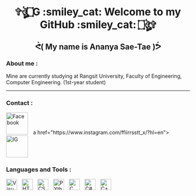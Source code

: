 <h1 align="center">
    ✞ঔৣ۝G :smiley_cat: Welcome to my GitHub :smiley_cat: ۝ঔৣ✞
    <h2 align="center">
        ᕚ( My name is Ananya Sae-Tae )ᕘ
    </h2>
</h1>
<h3>About me :</h3>
<p>Mine are currently studying at Rangsit University, Faculty of Engineering, Computer Engineering. (1st-year student)</p>
<hr>
<h3>Contact :</h3>
<p align="left">
    <a href="https://www.facebook.com/yuki.ri.5201"><img width="60px" style="padding-right:10px;"
        alt="Facebook" title="MY Facebook" traget="_blank"
        src="https://cdn.jsdelivr.net/gh/devicons/devicon/icons/facebook/facebook-original.svg"></a>
    a href="https://www.instagram.com/ffiirrsstt_x/?hl=en"><img width="60px" style="padding-right:10px;"
        alt="IG" title="MY IG" traget="_blank"
        src="https://commons.wikimedia.org/wiki/File:Instagram_logo.svg#/media/File:Instagram_logo_2016.svg"></a>
</p>
<h3>Languages and Tools :</h3>
<img align="left" alt="Visual Studio Code" width="30px" style="padding-right:10px;" src="https://cdn.jsdelivr.net/gh/devicons/devicon/icons/vscode/vscode-original.svg"/>
<img align="left" alt="HTML5" width="30px" style="padding-right:10px;" src="https://cdn.jsdelivr.net/gh/devicons/devicon/icons/html5/html5-original.svg"/>
<img align="left" alt="CSS3" width="30px" style="padding-right:10px;" src="https://cdn.jsdelivr.net/gh/devicons/devicon/icons/css3/css3-original.svg"/>
<img align="left" alt="PYthon" width="30px" style="padding-right:10px;" src="https://cdn.jsdelivr.net/gh/devicons/devicon/icons/python/python-original.svg"/>
<img align="left" alt="C" width="30px" style="padding-right:10px;" src="https://cdn.jsdelivr.net/gh/devicons/devicon/icons/c/c-original.svg"/>
<img align="left" alt="C#" width="30px" style="padding-right:10px;" src="https://cdn.jsdelivr.net/gh/devicons/devicon/icons/csharp/csharp-original.svg"/>
<img align="left" alt="C++" width="30px" style="padding-right:10px;" src="https://cdn.jsdelivr.net/gh/devicons/devicon/icons/cplusplus/cplusplus-original.svg"/>
<!--
**panyach77/panyach77** is a ✨ _special_ ✨ repository because its `README.md` (this file) appears on your GitHub profile.

Here are some ideas to get you started:

- 🔭 I’m currently working on ...
- 🌱 I’m currently learning ...
- 👯 I’m looking to collaborate on ...
- 🤔 I’m looking for help with ...
- 💬 Ask me about ...
- 📫 How to reach me: ...
- 😄 Pronouns: ...
- ⚡ Fun fact: ...
-->
